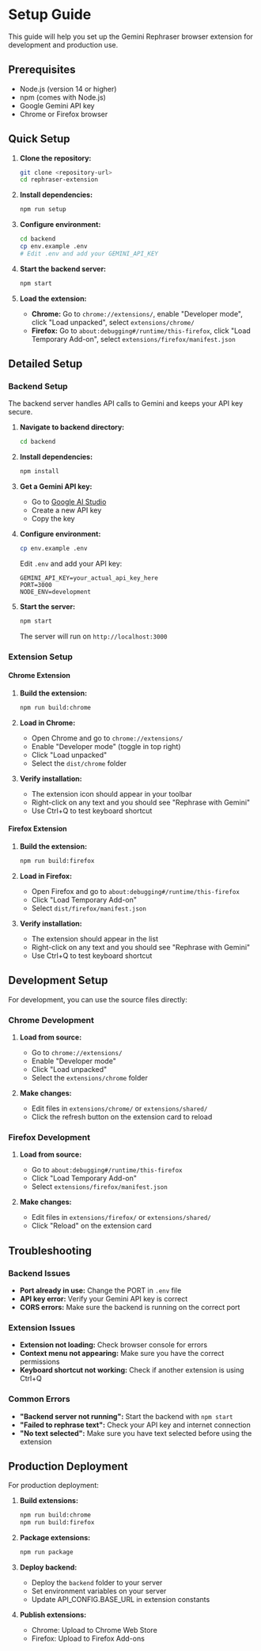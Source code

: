 # Setup Guide

This guide will help you set up the Gemini Rephraser browser extension for development and production use.

## Prerequisites

- Node.js (version 14 or higher)
- npm (comes with Node.js)
- Google Gemini API key
- Chrome or Firefox browser

## Quick Setup

1. **Clone the repository:**
   ```bash
   git clone <repository-url>
   cd rephraser-extension
   ```

2. **Install dependencies:**
   ```bash
   npm run setup
   ```

3. **Configure environment:**
   ```bash
   cd backend
   cp env.example .env
   # Edit .env and add your GEMINI_API_KEY
   ```

4. **Start the backend server:**
   ```bash
   npm start
   ```

5. **Load the extension:**
   - **Chrome:** Go to `chrome://extensions/`, enable "Developer mode", click "Load unpacked", select `extensions/chrome/`
   - **Firefox:** Go to `about:debugging#/runtime/this-firefox`, click "Load Temporary Add-on", select `extensions/firefox/manifest.json`

## Detailed Setup

### Backend Setup

The backend server handles API calls to Gemini and keeps your API key secure.

1. **Navigate to backend directory:**
   ```bash
   cd backend
   ```

2. **Install dependencies:**
   ```bash
   npm install
   ```

3. **Get a Gemini API key:**
   - Go to [Google AI Studio](https://makersuite.google.com/app/apikey)
   - Create a new API key
   - Copy the key

4. **Configure environment:**
   ```bash
   cp env.example .env
   ```
   
   Edit `.env` and add your API key:
   ```env
   GEMINI_API_KEY=your_actual_api_key_here
   PORT=3000
   NODE_ENV=development
   ```

5. **Start the server:**
   ```bash
   npm start
   ```
   
   The server will run on `http://localhost:3000`

### Extension Setup

#### Chrome Extension

1. **Build the extension:**
   ```bash
   npm run build:chrome
   ```

2. **Load in Chrome:**
   - Open Chrome and go to `chrome://extensions/`
   - Enable "Developer mode" (toggle in top right)
   - Click "Load unpacked"
   - Select the `dist/chrome` folder

3. **Verify installation:**
   - The extension icon should appear in your toolbar
   - Right-click on any text and you should see "Rephrase with Gemini"
   - Use Ctrl+Q to test keyboard shortcut

#### Firefox Extension

1. **Build the extension:**
   ```bash
   npm run build:firefox
   ```

2. **Load in Firefox:**
   - Open Firefox and go to `about:debugging#/runtime/this-firefox`
   - Click "Load Temporary Add-on"
   - Select `dist/firefox/manifest.json`

3. **Verify installation:**
   - The extension should appear in the list
   - Right-click on any text and you should see "Rephrase with Gemini"
   - Use Ctrl+Q to test keyboard shortcut

## Development Setup

For development, you can use the source files directly:

### Chrome Development

1. **Load from source:**
   - Go to `chrome://extensions/`
   - Enable "Developer mode"
   - Click "Load unpacked"
   - Select the `extensions/chrome` folder

2. **Make changes:**
   - Edit files in `extensions/chrome/` or `extensions/shared/`
   - Click the refresh button on the extension card to reload

### Firefox Development

1. **Load from source:**
   - Go to `about:debugging#/runtime/this-firefox`
   - Click "Load Temporary Add-on"
   - Select `extensions/firefox/manifest.json`

2. **Make changes:**
   - Edit files in `extensions/firefox/` or `extensions/shared/`
   - Click "Reload" on the extension card

## Troubleshooting

### Backend Issues

- **Port already in use:** Change the PORT in `.env` file
- **API key error:** Verify your Gemini API key is correct
- **CORS errors:** Make sure the backend is running on the correct port

### Extension Issues

- **Extension not loading:** Check browser console for errors
- **Context menu not appearing:** Make sure you have the correct permissions
- **Keyboard shortcut not working:** Check if another extension is using Ctrl+Q

### Common Errors

- **"Backend server not running":** Start the backend with `npm start`
- **"Failed to rephrase text":** Check your API key and internet connection
- **"No text selected":** Make sure you have text selected before using the extension

## Production Deployment

For production deployment:

1. **Build extensions:**
   ```bash
   npm run build:chrome
   npm run build:firefox
   ```

2. **Package extensions:**
   ```bash
   npm run package
   ```

3. **Deploy backend:**
   - Deploy the `backend` folder to your server
   - Set environment variables on your server
   - Update API_CONFIG.BASE_URL in extension constants

4. **Publish extensions:**
   - Chrome: Upload to Chrome Web Store
   - Firefox: Upload to Firefox Add-ons 